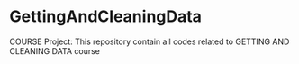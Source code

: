 GettingAndCleaningData
======================

COURSE Project:
This repository contain all codes related to GETTING AND CLEANING DATA course
